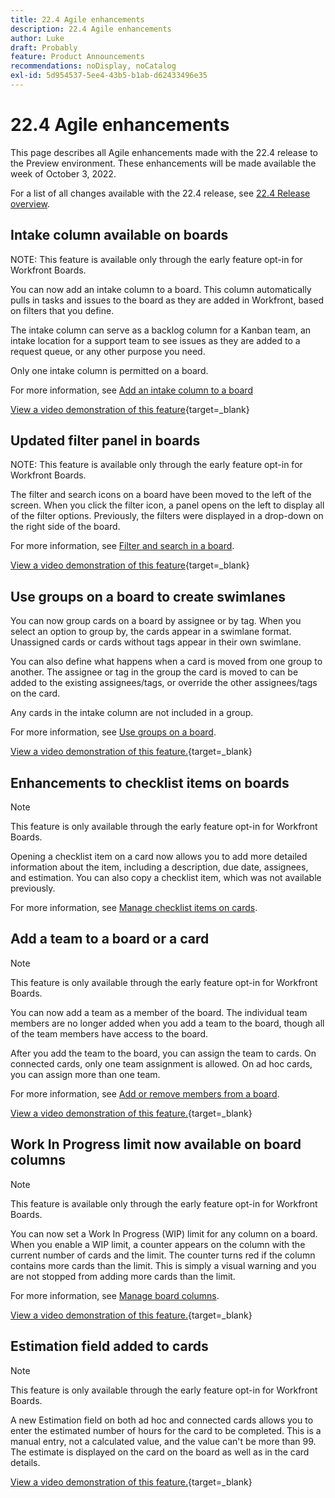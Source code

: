 ```yaml
---
title: 22.4 Agile enhancements
description: 22.4 Agile enhancements
author: Luke
draft: Probably
feature: Product Announcements
recommendations: noDisplay, noCatalog
exl-id: 5d954537-5ee4-43b5-b1ab-d62433496e35
---
```

# 22.4 Agile enhancements

This page describes all Agile enhancements made with the 22.4 release to the Preview environment. These enhancements will be made available the week of October 3, 2022. 

For a list of all changes available with the 22.4 release, see [22.4 Release overview](/help/quicksilver/product-announcements/product-releases/22.4-release-activity/22-4-release-overview.md).

## Intake column available on boards

NOTE: This feature is available only through the early feature opt-in for Workfront Boards.

You can now add an intake column to a board. This column automatically pulls in tasks and issues to the board as they are added in Workfront, based on filters that you define.

The intake column can serve as a backlog column for a Kanban team, an intake location for a support team to see issues as they are added to a request queue, or any other purpose you need.

Only one intake column is permitted on a board.

For more information, see [Add an intake column to a board](/help/quicksilver/agile/use-boards-agile-planning-tools/add-intake-column-to-board.md)

[View a video demonstration of this feature](https://video.tv.adobe.com/v/3412867/){target=_blank}

## Updated filter panel in boards

NOTE: This feature is available only through the early feature opt-in for Workfront Boards.

The filter and search icons on a board have been moved to the left of the screen. When you click the filter icon, a panel opens on the left to display all of the filter options. Previously, the filters were displayed in a drop-down on the right side of the board.

For more information, see [Filter and search in a board](/help/quicksilver/agile/get-started-with-boards/filter-search-in-board.md).

[View a video demonstration of this feature](https://video.tv.adobe.com/v/3412868/){target=_blank}

## Use groups on a board to create swimlanes

You can now group cards on a board by assignee or by tag. When you select an option to group by, the cards appear in a swimlane format. Unassigned cards or cards without tags appear in their own swimlane.

You can also define what happens when a card is moved from one group to another. The assignee or tag in the group the card is moved to can be added to the existing assignees/tags, or override the other assignees/tags on the card.

Any cards in the intake column are not included in a group.

For more information, see [Use groups on a board](/help/quicksilver/agile/use-boards-agile-planning-tools/group-cards-on-board.md).

[View a video demonstration of this feature.](https://video.tv.adobe.com/v/3412869/){target=_blank}

## Enhancements to checklist items on boards

>[!NOTE]
>
>This feature is only available through the early feature opt-in for Workfront Boards.

Opening a checklist item on a card now allows you to add more detailed information about the item, including a description, due date, assignees, and estimation. You can also copy a checklist item, which was not available previously.

For more information, see [Manage checklist items on cards](/help/quicksilver/agile/get-started-with-boards/manage-checklist-items.md).

## Add a team to a board or a card

>[!NOTE]
>
>This feature is only available through the early feature opt-in for Workfront Boards.

You can now add a team as a member of the board. The individual team members are no longer added when you add a team to the board, though all of the team members have access to the board.

After you add the team to the board, you can assign the team to cards. On connected cards, only one team assignment is allowed. On ad hoc cards, you can assign more than one team.

For more information, see [Add or remove members from a board](/help/quicksilver/agile/get-started-with-boards/add-members-to-board.md).

[View a video demonstration of this feature.](https://video.tv.adobe.com/v/3412870/){target=_blank}

## Work In Progress limit now available on board columns

>[!NOTE]
>
>This feature is available only through the early feature opt-in for Workfront Boards.

You can now set a Work In Progress (WIP) limit for any column on a board. When you enable a WIP limit, a counter appears on the column with the current number of cards and the limit. The counter turns red if the column contains more cards than the limit. This is simply a visual warning and you are not stopped from adding more cards than the limit.

For more information, see [Manage board columns](/help/quicksilver/agile/get-started-with-boards/manage-board-columns.md).

[View a video demonstration of this feature.](https://video.tv.adobe.com/v/3412871/){target=_blank}

## Estimation field added to cards

>[!NOTE]
>
>This feature is only available through the early feature opt-in for Workfront Boards.

A new Estimation field on both ad hoc and connected cards allows you to enter the estimated number of hours for the card to be completed. This is a manual entry, not a calculated value, and the value can't be more than 99. The estimate is displayed on the card on the board as well as in the card details.

[View a video demonstration of this feature.](https://video.tv.adobe.com/v/3412872/){target=_blank}